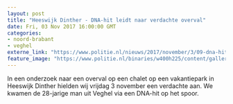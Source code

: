 ```yaml
---
layout: post
title: "Heeswijk Dinther - DNA-hit leidt naar verdachte overval"
date: Fri, 03 Nov 2017 16:00:00 GMT
categories: 
- noord-brabant 
- veghel 
externe_link: "https://www.politie.nl/nieuws/2017/november/3/09-dna-hit-leidt-naar-verdachte-overval.html"
feature_image: "https://www.politie.nl/binaries/w400h225/content/gallery/politie/stockfotos/opsporing-recherche/fo-in-woning.jpg"
---
```


In een onderzoek naar een overval op een chalet op een vakantiepark in Heeswijk Dinther hielden wij vrijdag 3 november een verdachte aan. We kwamen de 28-jarige man uit Veghel via een DNA-hit op het spoor.
